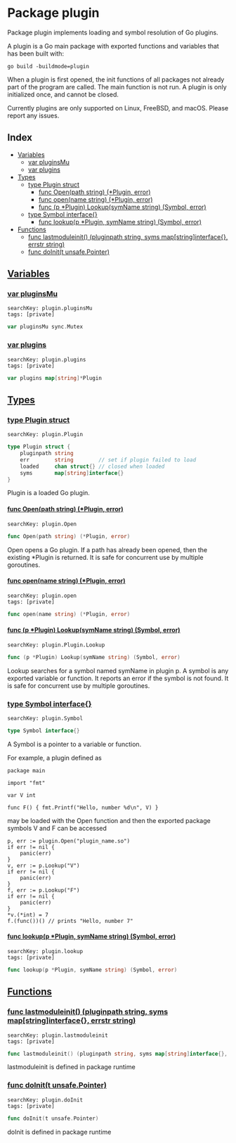 # Package plugin

Package plugin implements loading and symbol resolution of Go plugins. 

A plugin is a Go main package with exported functions and variables that has been built with: 

```
go build -buildmode=plugin

```
When a plugin is first opened, the init functions of all packages not already part of the program are called. The main function is not run. A plugin is only initialized once, and cannot be closed. 

Currently plugins are only supported on Linux, FreeBSD, and macOS. Please report any issues. 

## Index

* [Variables](#var)
    * [var pluginsMu](#pluginsMu)
    * [var plugins](#plugins)
* [Types](#type)
    * [type Plugin struct](#Plugin)
        * [func Open(path string) (*Plugin, error)](#Open)
        * [func open(name string) (*Plugin, error)](#open)
        * [func (p *Plugin) Lookup(symName string) (Symbol, error)](#Plugin.Lookup)
    * [type Symbol interface{}](#Symbol)
        * [func lookup(p *Plugin, symName string) (Symbol, error)](#lookup)
* [Functions](#func)
    * [func lastmoduleinit() (pluginpath string, syms map[string]interface{}, errstr string)](#lastmoduleinit)
    * [func doInit(t unsafe.Pointer)](#doInit)


## <a id="var" href="#var">Variables</a>

### <a id="pluginsMu" href="#pluginsMu">var pluginsMu</a>

```
searchKey: plugin.pluginsMu
tags: [private]
```

```Go
var pluginsMu sync.Mutex
```

### <a id="plugins" href="#plugins">var plugins</a>

```
searchKey: plugin.plugins
tags: [private]
```

```Go
var plugins map[string]*Plugin
```

## <a id="type" href="#type">Types</a>

### <a id="Plugin" href="#Plugin">type Plugin struct</a>

```
searchKey: plugin.Plugin
```

```Go
type Plugin struct {
	pluginpath string
	err        string        // set if plugin failed to load
	loaded     chan struct{} // closed when loaded
	syms       map[string]interface{}
}
```

Plugin is a loaded Go plugin. 

#### <a id="Open" href="#Open">func Open(path string) (*Plugin, error)</a>

```
searchKey: plugin.Open
```

```Go
func Open(path string) (*Plugin, error)
```

Open opens a Go plugin. If a path has already been opened, then the existing *Plugin is returned. It is safe for concurrent use by multiple goroutines. 

#### <a id="open" href="#open">func open(name string) (*Plugin, error)</a>

```
searchKey: plugin.open
tags: [private]
```

```Go
func open(name string) (*Plugin, error)
```

#### <a id="Plugin.Lookup" href="#Plugin.Lookup">func (p *Plugin) Lookup(symName string) (Symbol, error)</a>

```
searchKey: plugin.Plugin.Lookup
```

```Go
func (p *Plugin) Lookup(symName string) (Symbol, error)
```

Lookup searches for a symbol named symName in plugin p. A symbol is any exported variable or function. It reports an error if the symbol is not found. It is safe for concurrent use by multiple goroutines. 

### <a id="Symbol" href="#Symbol">type Symbol interface{}</a>

```
searchKey: plugin.Symbol
```

```Go
type Symbol interface{}
```

A Symbol is a pointer to a variable or function. 

For example, a plugin defined as 

```
package main

import "fmt"

var V int

func F() { fmt.Printf("Hello, number %d\n", V) }

```
may be loaded with the Open function and then the exported package symbols V and F can be accessed 

```
p, err := plugin.Open("plugin_name.so")
if err != nil {
	panic(err)
}
v, err := p.Lookup("V")
if err != nil {
	panic(err)
}
f, err := p.Lookup("F")
if err != nil {
	panic(err)
}
*v.(*int) = 7
f.(func())() // prints "Hello, number 7"

```
#### <a id="lookup" href="#lookup">func lookup(p *Plugin, symName string) (Symbol, error)</a>

```
searchKey: plugin.lookup
tags: [private]
```

```Go
func lookup(p *Plugin, symName string) (Symbol, error)
```

## <a id="func" href="#func">Functions</a>

### <a id="lastmoduleinit" href="#lastmoduleinit">func lastmoduleinit() (pluginpath string, syms map[string]interface{}, errstr string)</a>

```
searchKey: plugin.lastmoduleinit
tags: [private]
```

```Go
func lastmoduleinit() (pluginpath string, syms map[string]interface{}, errstr string)
```

lastmoduleinit is defined in package runtime 

### <a id="doInit" href="#doInit">func doInit(t unsafe.Pointer)</a>

```
searchKey: plugin.doInit
tags: [private]
```

```Go
func doInit(t unsafe.Pointer)
```

doInit is defined in package runtime 

